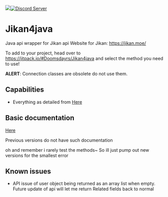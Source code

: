 [![](https://jitpack.io/v/Doomsdayrs/Jikan4java.svg)](https://jitpack.io/#Doomsdayrs/Jikan4java)[![Discord Server](https://img.shields.io/discord/460491088004907029.svg?style=flat&logo=discord)](https://discord.gg/4tvCr36)
# Jikan4java
Java api wrapper for Jikan api
Website for Jikan: https://jikan.moe/

To add to your project, head over to https://jitpack.io/#Doomsdayrs/Jikan4java and select the method you need to use!

**ALERT**: Connection classes are obsolete do not use them.

## Capabilities
- Everything as detailed from [Here](https://jikan.docs.apiary.io/#)
## Basic documentation
[Here](https://github.com/Doomsdayrs/Jikan4java/blob/master/Documentation.md)

Previous versions do not have such documentation

oh and remember i rarely test the methods~ So ill just pump out new versions for the smallest error

## Known issues
- API issue of user object being returned as an array list when empty. Future update of api will let me return Related fields back to normal

